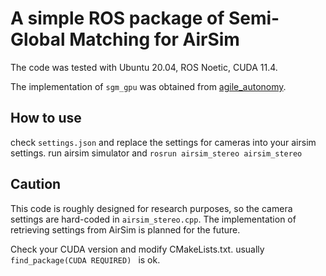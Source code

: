 # A simple ROS package of Semi-Global Matching for AirSim
The code was tested with Ubuntu 20.04, ROS Noetic, CUDA 11.4.

The implementation of ``sgm_gpu`` was obtained from [agile_autonomy](https://github.com/uzh-rpg/agile_autonomy).
## How to use
check ``settings.json`` and replace the settings for cameras into your airsim settings.
run airsim simulator and
```rosrun airsim_stereo airsim_stereo```

## Caution
This code is roughly designed for research purposes, so the camera settings are hard-coded in ``airsim_stereo.cpp``.
The implementation of retrieving settings from AirSim is planned for the future.

Check your CUDA version and modify CMakeLists.txt.
usually ``find_package(CUDA REQUIRED) `` is ok.



